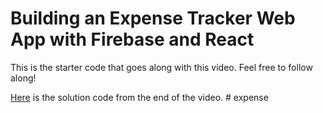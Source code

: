 # Building an Expense Tracker Web App with Firebase and React

This is the starter code that goes along with this video. Feel free to follow along!

[Here]() is the solution code from the end of the video. 
#   e x p e n s e  
 